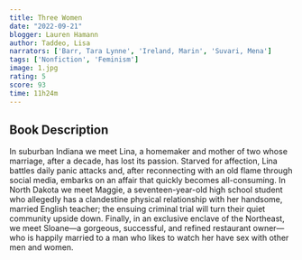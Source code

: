 ```yaml
---
title: Three Women
date: "2022-09-21"
blogger: Lauren Hamann
author: Taddeo, Lisa
narrators: ['Barr, Tara Lynne', 'Ireland, Marin', 'Suvari, Mena']
tags: ['Nonfiction', 'Feminism']
image: 1.jpg
rating: 5
score: 93
time: 11h24m
---
```



## Book Description

In suburban Indiana we meet Lina, a homemaker and mother of two whose marriage, after a decade, has lost its passion. Starved for affection, Lina battles daily panic attacks and, after reconnecting with an old flame through social media, embarks on an affair that quickly becomes all-consuming. In North Dakota we meet Maggie, a seventeen-year-old high school student who allegedly has a clandestine physical relationship with her handsome, married English teacher; the ensuing criminal trial will turn their quiet community upside down. Finally, in an exclusive enclave of the Northeast, we meet Sloane—a gorgeous, successful, and refined restaurant owner—who is happily married to a man who likes to watch her have sex with other men and women.